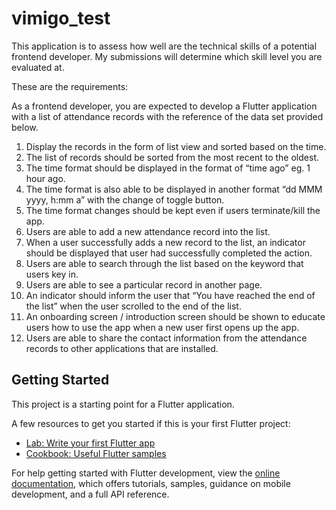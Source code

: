 # vimigo_test

This application is to assess how well are the technical skills of a potential frontend developer. 
My submissions will determine which skill level you are evaluated at.

These are the requirements:

As a frontend developer, you are expected to develop a Flutter application with a list of
attendance records with the reference of the data set provided below.
1. Display the records in the form of list view and sorted based on the time.
2. The list of records should be sorted from the most recent to the oldest.
3. The time format should be displayed in the format of “time ago” eg. 1 hour ago.
4. The time format is also able to be displayed in another format “dd MMM yyyy, h:mm a”
   with the change of toggle button.
5. The time format changes should be kept even if users terminate/kill the app.
6. Users are able to add a new attendance record into the list.
7. When a user successfully adds a new record to the list, an indicator should be displayed
   that user had successfully completed the action.
8. Users are able to search through the list based on the keyword that users key in.
9. Users are able to see a particular record in another page.
10. An indicator should inform the user that “You have reached the end of the list” when
    the user scrolled to the end of the list.
11. An onboarding screen / introduction screen should be shown to educate users how to
    use the app when a new user first opens up the app.
12. Users are able to share the contact information from the attendance records to other
    applications that are installed.

## Getting Started

This project is a starting point for a Flutter application.

A few resources to get you started if this is your first Flutter project:

- [Lab: Write your first Flutter app](https://docs.flutter.dev/get-started/codelab)
- [Cookbook: Useful Flutter samples](https://docs.flutter.dev/cookbook)

For help getting started with Flutter development, view the
[online documentation](https://docs.flutter.dev/), which offers tutorials,
samples, guidance on mobile development, and a full API reference.
